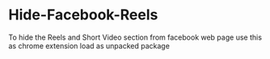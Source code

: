 # Hide-Facebook-Reels
To hide the Reels and Short Video section from facebook web page use this as chrome extension load as unpacked package
